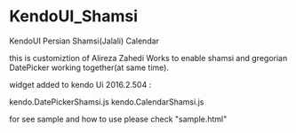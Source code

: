 # KendoUI_Shamsi
KendoUI Persian Shamsi(Jalali) Calendar

this is customiztion of Alireza Zahedi Works to enable shamsi and gregorian DatePicker working together(at same time).

widget added to kendo Ui 2016.2.504 : 

kendo.DatePickerShamsi.js
kendo.CalendarShamsi.js


for see sample and how to use please check "sample.html"




